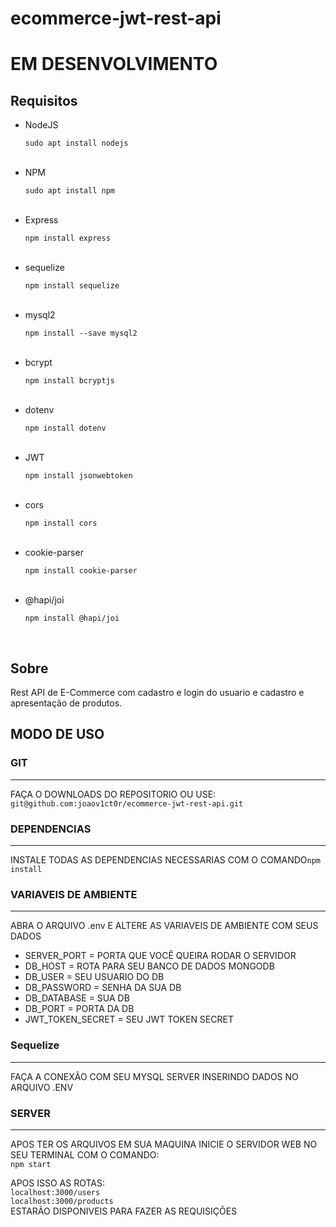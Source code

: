 # ecommerce-jwt-rest-api

<h1>EM DESENVOLVIMENTO</h1>

<h2>Requisitos</h2>

<ul>
  <li>NodeJS</li>
  <p><code>sudo apt install nodejs</code></p>
  <br>
  <li>NPM</li>
  <p><code>sudo apt install npm</code></p>
  <br>
  <li>Express</li>
  <p><code>npm install express</code></p>
  <br>
   <li>sequelize</li>
  <p><code>npm install sequelize</code></p>
  <br>
   <li>mysql2</li>
  <p><code>npm install --save mysql2</code></p>
  <br>
  <li>bcrypt</li>
  <p><code>npm install bcryptjs</code></p>
  <br>
  <li>dotenv</li>
  <p><code>npm install dotenv</code></p>
  <br>
  <li>JWT</li>
  <p><code>npm install jsonwebtoken</code></p>
  <br>
   <li>cors</li>
  <p><code>npm install cors</code></p>
  <br>
   <li>cookie-parser</li>
  <p><code>npm install cookie-parser</code></p>
  <br>
   <li>@hapi/joi</li>
  <p><code>npm install @hapi/joi</code></p>
  <br>
</ul>

<h2>Sobre</h2>

<p>Rest API de E-Commerce com cadastro e login do usuario e cadastro e apresentação de produtos.</p>

<h2>MODO DE USO</h2>

<h3>GIT</h3>
<hr>

<p>FAÇA O DOWNLOADS DO REPOSITORIO OU USE:<br><code>git@github.com:joaov1ct0r/ecommerce-jwt-rest-api.git</code></p>

<h3>DEPENDENCIAS</h3>
<hr>

<p>INSTALE TODAS AS DEPENDENCIAS NECESSARIAS COM O COMANDO<code>npm install</code></p>

<h3>VARIAVEIS DE AMBIENTE</h3>
<hr>

<p>ABRA O ARQUIVO .env E ALTERE AS VARIAVEIS DE AMBIENTE COM SEUS DADOS</p>

<ul>
  <li>SERVER_PORT = PORTA QUE VOCÊ QUEIRA RODAR O SERVIDOR</li>
  <li>DB_HOST = ROTA PARA SEU BANCO DE DADOS MONGODB</li>
  <li>DB_USER = SEU USUARIO DO DB</li>
  <li>DB_PASSWORD = SENHA DA SUA DB</li>
  <li>DB_DATABASE = SUA DB</li>
  <li>DB_PORT = PORTA DA DB</li>
  <li>JWT_TOKEN_SECRET = SEU JWT TOKEN SECRET</li>
</ul>

<h3>Sequelize</h3>
<hr>

<p>FAÇA A CONEXÃO COM SEU MYSQL SERVER INSERINDO DADOS NO ARQUIVO .ENV</p>

<h3>SERVER</h3>
<hr>

<p>APOS TER OS ARQUIVOS EM SUA MAQUINA INICIE O SERVIDOR WEB NO SEU TERMINAL COM O COMANDO:<br><code>npm start</code></p>

<p>APOS ISSO AS ROTAS:<br><code>localhost:3000/users</code>
<br><code>localhost:3000/products</code><br>
ESTARÃO DISPONIVEIS PARA FAZER AS REQUISIÇÕES</p>
